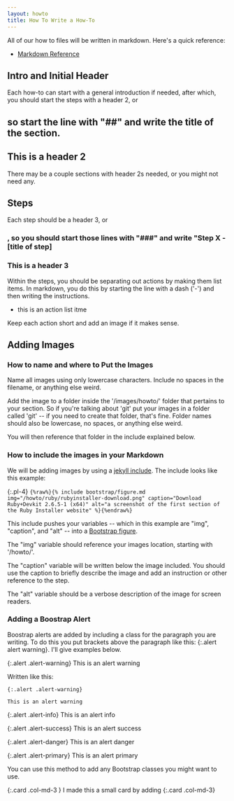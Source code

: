 ```yaml
---
layout: howto
title: How To Write a How-To
---
```


All of our how to files will be written in markdown. Here's a quick reference: 

- [Markdown Reference](https://commonmark.org/help/)

## Intro and Initial Header

Each how-to can start with a general introduction if needed, after which, you should start the steps with a header 2, or <h2> so start the line with "##" and write the title of the section. 

## This is a header 2

There may be a couple sections with header 2s needed, or you might not need any. 

## Steps

Each step should be a header 3, or <h3>, so you should start those lines with "###" and write "Step X - [title of step]

### This is a header 3

Within the steps, you should be separating out actions by making them list items. In markdown, you do this by starting the line with a dash ('-') and then writing the instructions. 

- this is an action list itme

Keep each action short and add an image if it makes sense. 

## Adding Images

### How to name and where to Put the Images

Name all images using only lowercase characters. Include no spaces in the filename, or anything else weird. 

Add the image to a folder inside the '/images/howto/' folder that pertains to your section. 
So if you're talking about 'git' put your images in a folder called 'git' -- if you need to create that folder, that's fine. 
Folder names should also be lowercase, no spaces, or anything else weird.

You will then reference that folder in the include explained below. 

### How to include the images in your Markdown

We will be adding images by using a [jekyll include](https://jekyllrb.com/docs/includes/). The include looks  like this example: 

{:.pl-4}
`{%raw%}{% include bootstrap/figure.md img="/howto/ruby/rubyinstaller-download.png" caption="Download Ruby+Devkit 2.6.5-1 (x64)" alt="a screenshot of the first section of the Ruby Installer website" %}{%endraw%}`

This include pushes your variables -- which in this example are "img", "caption", and "alt" -- into a [Bootstrap figure](https://getbootstrap.com/docs/4.0/content/figures/). 

The "img" variable should reference your images location, starting with '/howto/'. 

The "caption" variable will be written below the image included. You should use the caption to briefly describe the image and add an instruction or other reference to the step.

The "alt" variable should be a verbose description of the image for screen readers. 

### Adding a Boostrap Alert

Boostrap alerts are added by including a class for the paragraph you are writing. To do this you put brackets above the paragraph like this: {:.alert alert warning}. I'll give examples below. 

{:.alert .alert-warning}
This is an alert warning

Written like this: 

`{:.alert .alert-warning}`

`This is an alert warning`

{:.alert .alert-info}
This is an alert info

{:.alert .alert-success}
This is an alert success

{:.alert .alert-danger}
This is an alert danger

{:.alert .alert-primary}
This is an alert primary

You can use this method to add any Bootstrap classes you might want to use. 

{:.card .col-md-3 }
I made this a small card by adding {:.card .col-md-3}


